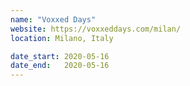 ```yaml
---
name: "Voxxed Days"
website: https://voxxeddays.com/milan/
location: Milano, Italy

date_start: 2020-05-16
date_end:   2020-05-16
---
```

